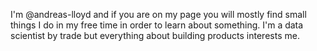 I'm @andreas-lloyd and if you are on my page you will mostly find small things I do in my free time in order to learn about something. I'm a data scientist by trade but everything about building products interests me.
